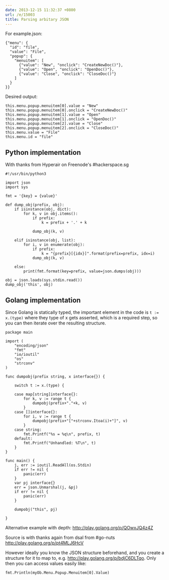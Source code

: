 ```yaml
---
date: 2013-12-15 11:32:37 +0800
url: /e/15003
title: Parsing arbitary JSON
---
```



For example.json:

	{"menu": {
	  "id": "file",
	  "value": "File",
	  "popup": {
		"menuitem": [
		  {"value": "New", "onclick": "CreateNewDoc()"},
		  {"value": "Open", "onclick": "OpenDoc()"},
		  {"value": "Close", "onclick": "CloseDoc()"}
		]
	  }
	}}

Desired output:

	this.menu.popup.menuitem[0].value = "New"
	this.menu.popup.menuitem[0].onclick = "CreateNewDoc()"
	this.menu.popup.menuitem[1].value = "Open"
	this.menu.popup.menuitem[1].onclick = "OpenDoc()"
	this.menu.popup.menuitem[2].value = "Close"
	this.menu.popup.menuitem[2].onclick = "CloseDoc()"
	this.menu.value = "File"
	this.menu.id = "file"

## Python implementation

With thanks from Hyperair on Freenode's #hackerspace.sg

	#!/usr/bin/python3

	import json
	import sys

	fmt = '{key} = {value}'

	def dump_obj(prefix, obj):
		if isinstance(obj, dict):
			for k, v in obj.items():
				if prefix:
					k = prefix + '.' + k

				dump_obj(k, v)

		elif isinstance(obj, list):
			for i, v in enumerate(obj):
				if prefix:
					k = "{prefix}[{idx}]".format(prefix=prefix, idx=i)
				dump_obj(k, v)

		else:
			print(fmt.format(key=prefix, value=json.dumps(obj)))

	obj = json.loads(sys.stdin.read())
	dump_obj('this', obj)

## Golang implementation

Since Golang is statically typed, the important element in the code is `t :=
x.(type)` where they type of x gets asserted, which is a required step, so you
can then iterate over the resulting structure.

	package main

	import (
		"encoding/json"
		"fmt"
		"io/ioutil"
		"os"
		"strconv"
	)

	func dumpobj(prefix string, x interface{}) {

		switch t := x.(type) {

		case map[string]interface{}:
			for k, v := range t {
				dumpobj(prefix+"."+k, v)
			}
		case []interface{}:
			for i, v := range t {
				dumpobj(prefix+"["+strconv.Itoa(i)+"]", v)
			}
		case string:
			fmt.Printf("%s = %q\n", prefix, t)
		default:
			fmt.Printf("Unhandled: %T\n", t)
		}
	}

	func main() {
		j, err := ioutil.ReadAll(os.Stdin)
		if err != nil {
			panic(err)
		}
		var pj interface{}
		err = json.Unmarshal(j, &pj)
		if err != nil {
			panic(err)
		}

		dumpobj("this", pj)

	}


Alternative example with depth: <http://play.golang.org/p/QOwxJQ4z4Z>

Source is with thanks again from dsal from #go-nuts <http://play.golang.org/p/pt4MLJ6HcV>

However ideally you know the JSON structure beforehand, and you create a structure for it to map to, e.g. <http://play.golang.org/p/bdjC6DLTqo>. Only then you can access values easily like:

	fmt.Println(myOb.Menu.Popup.Menuitem[0].Value)
